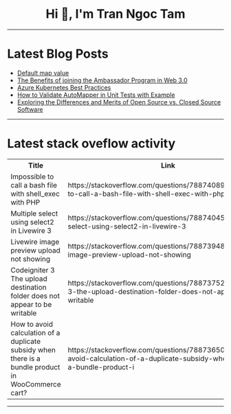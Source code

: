 <h1 align="center">Hi 👋, I'm Tran Ngoc Tam</h1>

---

# Latest Blog Posts 
<!-- BLOG-POST-LIST:START -->
- [Default map value](https://dev.to/nfrankel/default-map-value-2hjb)
- [The Benefits of joining the Ambassador Program in Web 3.0](https://dev.to/srobver/the-benefits-of-an-the-benefits-of-an-ambassador-program-in-web-30-4d45)
- [Azure Kubernetes Best Practices](https://dev.to/wrijugh/azure-kubernetes-best-practices-4lpm)
- [How to Validate AutoMapper in Unit Tests with Example](https://dev.to/moh_moh701/how-to-validate-automapper-in-unit-tests-with-example-4djj)
- [Exploring the Differences and Merits of Open Source vs. Closed Source Software](https://dev.to/shinetechsoftwareinc/exploring-the-differences-and-merits-of-open-source-vs-closed-source-software-li0)
<!-- BLOG-POST-LIST:END -->

---

# Latest stack oveflow activity
<table>
  <tr><th>Title</th><th>Link</th></tr>
  <!-- STACKOVERFLOW:START --><tr><td>Impossible to call a bash file with shell_exec with PHP</td><td>https://stackoverflow.com/questions/78874089/impossible-to-call-a-bash-file-with-shell-exec-with-php</td></tr><tr><td>Multiple select using select2 in Livewire 3</td><td>https://stackoverflow.com/questions/78874045/multiple-select-using-select2-in-livewire-3</td></tr><tr><td>Livewire image preview upload not showing</td><td>https://stackoverflow.com/questions/78873948/livewire-image-preview-upload-not-showing</td></tr><tr><td>Codeigniter 3 The upload destination folder does not appear to be writable</td><td>https://stackoverflow.com/questions/78873752/codeigniter-3-the-upload-destination-folder-does-not-appear-to-be-writable</td></tr><tr><td>How to avoid calculation of a duplicate subsidy when there is a bundle product in WooCommerce cart?</td><td>https://stackoverflow.com/questions/78873650/how-to-avoid-calculation-of-a-duplicate-subsidy-when-there-is-a-bundle-product-i</td></tr><!-- STACKOVERFLOW:END -->
</table>

---


